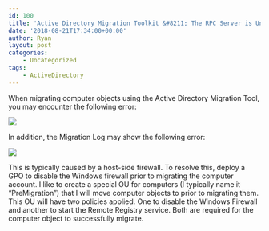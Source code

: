 ```yaml
---
id: 100
title: 'Active Directory Migration Toolkit &#8211; The RPC Server is Unavailable (hr=0x800706ba)'
date: '2018-08-21T17:34:00+00:00'
author: Ryan
layout: post
categories:
    - Uncategorized
tags:
    - ActiveDirectory
---
```


When migrating computer objects using the Active Directory Migration Tool, you may encounter the following error:

[![](https://rnemeth90.github.io/wp-content/uploads/2018/08/2018-08-03_11h20_09.png)](https://rnemeth90.github.io/wp-content/uploads/2018/08/2018-08-03_11h20_09.png)

In addition, the Migration Log may show the following error:

[![](https://rnemeth90.github.io/wp-content/uploads/2018/08/2018-08-03_11h20_20.png)](https://rnemeth90.github.io/wp-content/uploads/2018/08/2018-08-03_11h20_20.png)

This is typically caused by a host-side firewall. To resolve this, deploy a GPO to disable the Windows firewall prior to migrating the computer account. I like to create a special OU for computers (I typically name it “PreMigration”) that I will move computer objects to prior to migrating them. This OU will have two policies applied. One to disable the Windows Firewall and another to start the Remote Registry service. Both are required for the computer object to successfully migrate.